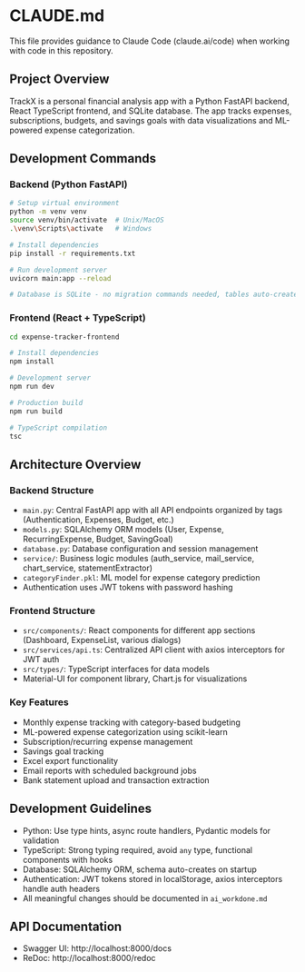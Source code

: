 # CLAUDE.md

This file provides guidance to Claude Code (claude.ai/code) when working with code in this repository.

## Project Overview
TrackX is a personal financial analysis app with a Python FastAPI backend, React TypeScript frontend, and SQLite database. The app tracks expenses, subscriptions, budgets, and savings goals with data visualizations and ML-powered expense categorization.

## Development Commands

### Backend (Python FastAPI)
```bash
# Setup virtual environment
python -m venv venv
source venv/bin/activate  # Unix/MacOS
.\venv\Scripts\activate   # Windows

# Install dependencies
pip install -r requirements.txt

# Run development server
uvicorn main:app --reload

# Database is SQLite - no migration commands needed, tables auto-create
```

### Frontend (React + TypeScript)
```bash
cd expense-tracker-frontend

# Install dependencies
npm install

# Development server
npm run dev

# Production build
npm run build

# TypeScript compilation
tsc
```

## Architecture Overview

### Backend Structure
- `main.py`: Central FastAPI app with all API endpoints organized by tags (Authentication, Expenses, Budget, etc.)
- `models.py`: SQLAlchemy ORM models (User, Expense, RecurringExpense, Budget, SavingGoal)
- `database.py`: Database configuration and session management
- `service/`: Business logic modules (auth_service, mail_service, chart_service, statementExtractor)
- `categoryFinder.pkl`: ML model for expense category prediction
- Authentication uses JWT tokens with password hashing

### Frontend Structure
- `src/components/`: React components for different app sections (Dashboard, ExpenseList, various dialogs)
- `src/services/api.ts`: Centralized API client with axios interceptors for JWT auth
- `src/types/`: TypeScript interfaces for data models
- Material-UI for component library, Chart.js for visualizations

### Key Features
- Monthly expense tracking with category-based budgeting
- ML-powered expense categorization using scikit-learn
- Subscription/recurring expense management
- Savings goal tracking
- Excel export functionality
- Email reports with scheduled background jobs
- Bank statement upload and transaction extraction

## Development Guidelines
- Python: Use type hints, async route handlers, Pydantic models for validation
- TypeScript: Strong typing required, avoid `any` type, functional components with hooks
- Database: SQLAlchemy ORM, schema auto-creates on startup
- Authentication: JWT tokens stored in localStorage, axios interceptors handle auth headers
- All meaningful changes should be documented in `ai_workdone.md`

## API Documentation
- Swagger UI: http://localhost:8000/docs
- ReDoc: http://localhost:8000/redoc